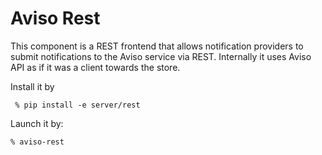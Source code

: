 # Aviso Rest

This component is a REST frontend that allows notification providers to submit notifications to the Aviso service 
via REST. Internally it uses Aviso API as if it was a client towards the store.

Install it by 

```
 % pip install -e server/rest 
```

Launch it by:

```
% aviso-rest
```

